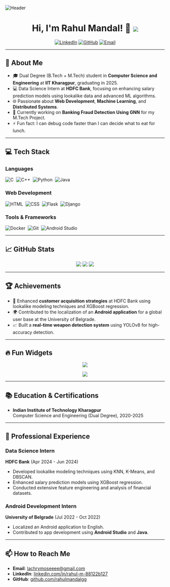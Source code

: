 ![Header](https://github.com/rahulmandalgg/rahulmandalgg/blob/main/1330715.png?raw=true)


<h1 align="center">Hi, I'm Rahul Mandal! 👋 <img src="https://readme-typing-svg.herokuapp.com?font=Fira+Code&pause=1000&center=true&vCenter=true&width=435&lines=Computer+Science;Software+Development;Data+Science;IIT+Kharagpur+Graduate" style="vertical-align: middle;" />
  
</h1>


<p align="center">
  <a href="https://www.linkedin.com/in/rahul-m-88122b127/"><img src="https://img.shields.io/badge/LinkedIn-Rahul%20Mandal-blue" alt="LinkedIn"></a>
  <a href="https://github.com/rahulmandalgg"><img src="https://img.shields.io/badge/GitHub-rahulmandalgg-lightgrey" alt="GitHub"></a>
  <a href="mailto:lachrymoseeee@gmail.com"><img src="https://img.shields.io/badge/Email-lachrymoseeee%40gmail.com-red" alt="Email"></a>
</p>

---

## 🚀 About Me

- 🎓 Dual Degree (B.Tech + M.Tech) student in **Computer Science and Engineering** at **IIT Kharagpur**, graduating in 2025.
- 💻 Data Science Intern at **HDFC Bank**, focusing on enhancing salary prediction models using lookalike data and advanced ML algorithms.
- 🌐 Passionate about **Web Development**, **Machine Learning**, and **Distributed Systems**.
- 🌱 Currently working on **Banking Fraud Detection Using GNN** for my M.Tech Project.
- ⚡ Fun fact: I can debug code faster than I can decide what to eat for lunch.

---

## 💻 Tech Stack

### Languages
![C](https://img.shields.io/badge/-C-A8B9CC?style=flat&logo=c)&nbsp;
![C++](https://img.shields.io/badge/-C++-00599C?style=flat&logo=c%2B%2B)&nbsp;
![Python](https://img.shields.io/badge/-Python-333?style=flat&logo=python)&nbsp;
![Java](https://img.shields.io/badge/-Java-007396?style=flat&logo=java)&nbsp;


### Web Development
![HTML](https://img.shields.io/badge/-HTML5-E34F26?style=flat&logo=html5)&nbsp;
![CSS](https://img.shields.io/badge/-CSS3-1572B6?style=flat&logo=css3)&nbsp;
![Flask](https://img.shields.io/badge/-Flask-000000?style=flat&logo=flask)&nbsp;
![Django](https://img.shields.io/badge/-Django-092E20?style=flat&logo=django)&nbsp;


### Tools & Frameworks
![Docker](https://img.shields.io/badge/-Docker-2496ED?style=flat&logo=docker)&nbsp;
![Git](https://img.shields.io/badge/-Git-F05032?style=flat&logo=git)&nbsp;
![Android Studio](https://img.shields.io/badge/-Android%20Studio-3DDC84?style=flat&logo=android-studio)&nbsp;

---

## 📈 GitHub Stats

<p align="center">
  <img src="https://github-readme-stats.vercel.app/api?username=rahulmandalgg&show_icons=true&theme=radical" />
  <img src="https://github-readme-streak-stats.herokuapp.com/?user=rahulmandalgg&theme=radical" />
  <img src="https://github-readme-activity-graph.cyclic.app/graph?username=rahulmandalgg&theme=react-dark" />
</p>

---

## 🏆 Achievements

- 🏅 Enhanced **customer acquisition strategies** at HDFC Bank using lookalike modeling techniques and XGBoost regression.
- 🌍 Contributed to the localization of an **Android application** for a global user base at the University of Belgrade.
- 📈 Built a **real-time weapon detection system** using YOLOv8 for high-accuracy detection.

---

## 🔥 Fun Widgets

<p align="center">
  <img src="https://github-profile-trophy.vercel.app/?username=rahulmandalgg&theme=onedark" />
</p>

<p align="center">
  <img src="https://quotes-github-readme.vercel.app/api?type=horizontal&theme=dark" />
</p>

---

## 📚 Education & Certifications

- **Indian Institute of Technology Kharagpur**  
  Computer Science and Engineering (Dual Degree), 2020-2025

---

## 💼 Professional Experience

### **Data Science Intern**  
**HDFC Bank** (Apr 2024 - Jun 2024)  
- Developed lookalike modeling techniques using KNN, K-Means, and DBSCAN.  
- Enhanced salary prediction models using XGBoost regression.  
- Conducted extensive feature engineering and analysis of financial datasets.

### **Android Development Intern**  
**University of Belgrade** (Jul 2022 - Oct 2022)  
- Localized an Android application to English.  
- Contributed to app development using **Android Studio** and **Java**.

---

## 📫 How to Reach Me

- **Email**: [lachrymoseeee@gmail.com](mailto:lachrymoseeee@gmail.com)  
- **LinkedIn**: [linkedin.com/in/rahul-m-88122b127](https://www.linkedin.com/in/rahul-m-88122b127/)  
- **GitHub**: [github.com/rahulmandalgg](https://github.com/rahulmandalgg)
